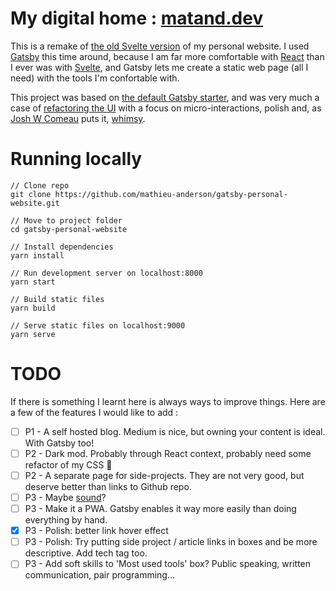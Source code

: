# My digital home : [matand.dev](https://matand.dev/)

This is a remake of [the old Svelte version](https://old-svelte-version-of-website.netlify.com/) of my personal website. I used [Gatsby](https://www.gatsbyjs.org/) this time around, because I am far more comfortable with [React](https://reactjs.org/) than I ever was with [Svelte](https://svelte.dev/), and Gatsby lets me create a static web page (all I need) with the tools I'm confortable with.

This project was based on [the default Gatsby starter](https://github.com/gatsbyjs/gatsby-starter-default), and was very much a case of [refactoring the UI](https://refactoringui.com/) with a focus on micro-interactions, polish and, as [Josh W Comeau](https://joshwcomeau.com/) puts it, [whimsy](https://youtu.be/Z2d9rw9RwyE).

# Running locally

```
// Clone repo
git clone https://github.com/mathieu-anderson/gatsby-personal-website.git

// Move to project folder
cd gatsby-personal-website

// Install dependencies
yarn install

// Run development server on localhost:8000
yarn start

// Build static files
yarn build

// Serve static files on localhost:9000
yarn serve
```

# TODO

If there is something I learnt here is always ways to improve things. Here are a few of the features I would like to add :

 - [ ] P1 - A self hosted blog. Medium is nice, but owning your content is ideal. With Gatsby too!
 - [ ] P2 - Dark mod. Probably through React context, probably need some refactor of my CSS 😬
 - [ ] P2 - A separate page for side-projects. They are not very good, but deserve better than links to Github repo.
 - [ ] P3 - Maybe [sound](https://joshwcomeau.com/react/announcing-use-sound-react-hook/)?
 - [ ] P3 - Make it a PWA. Gatsby enables it way more easily than doing everything by hand.
 - [x] P3 - Polish: better link hover effect
 - [ ] P3 - Polish: Try putting side project / article links in boxes and be more descriptive. Add tech tag too.
 - [ ] P3 - Add soft skills to 'Most used tools' box? Public speaking, written communication, pair programming...
